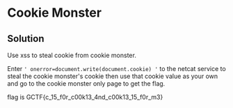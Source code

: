 # Cookie Monster

## Solution

Use xss to steal cookie from cookie monster.

Enter `' onerror=document.write(document.cookie) '` to the netcat service to steal the cookie monster's cookie then use that cookie value as your own and go to the cookie monster only page to get the flag.

flag is GCTF{c\_15\_f0r_c00k13\_4nd_c00k13\_15_f0r_m3}
